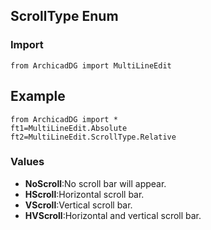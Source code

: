 ## ScrollType Enum

### Import
```
from ArchicadDG import MultiLineEdit
``` 

## Example
```
from ArchicadDG import *
ft1=MultiLineEdit.Absolute
ft2=MultiLineEdit.ScrollType.Relative
```

### Values
* **NoScroll**:No scroll bar will appear.
* **HScroll**:Horizontal scroll bar.
* **VScroll**:Vertical scroll bar.
* **HVScroll**:Horizontal and vertical scroll bar.